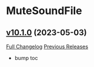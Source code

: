 # MuteSoundFile

## [v10.1.0](https://github.com/funkydude/MuteSoundFile/tree/v10.1.0) (2023-05-03)
[Full Changelog](https://github.com/funkydude/MuteSoundFile/compare/v10.0.3...v10.1.0) [Previous Releases](https://github.com/funkydude/MuteSoundFile/releases)

- bump toc  
